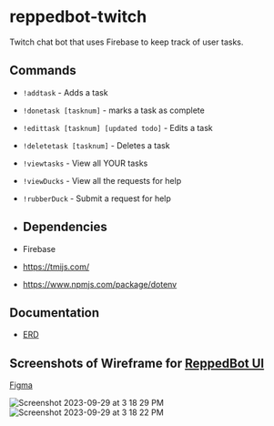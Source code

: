# reppedbot-twitch

Twitch chat bot that uses Firebase to keep track of user tasks.

## Commands
- `!addtask` - Adds a task
- `!donetask [tasknum]` - marks a task as complete
- `!edittask [tasknum] [updated todo]` - Edits a task
- `!deletetask [tasknum]` - Deletes a task
- `!viewtasks` - View all YOUR tasks
- `!viewDucks` - View all the requests for help
- `!rubberDuck` - Submit a request for help

- ## Dependencies
- Firebase
- https://tmijs.com/
- https://www.npmjs.com/package/dotenv

## Documentation
- [ERD](https://dbdiagram.io/d/Twitch-Bot-6516f0c1ffbf5169f0c01dd8)



## Screenshots of Wireframe for [ReppedBot UI](https://github.com/drteresavasquez/reppedbot-ui)
[Figma](https://www.figma.com/file/qgmUuXyF0HuUzC1tvwoQpq/ReppedBot-UI?type=design&node-id=0%3A1&mode=design&t=lWHeFFEO5pJJO7ei-1)

![Screenshot 2023-09-29 at 3 18 29 PM](https://github.com/drteresavasquez/reppedbot-twitch/assets/29741570/8453ec46-5bff-4b6f-8d3b-d2b7b380b500)
![Screenshot 2023-09-29 at 3 18 22 PM](https://github.com/drteresavasquez/reppedbot-twitch/assets/29741570/609f7f00-202d-4f1e-a265-06b3b7f7c60d)
